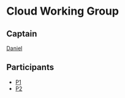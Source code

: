 # Cloud Working Group

## Captain
[Daniel](https://github.com/twangboy)

## Participants
* [P1](https://github.com/twangboy)
* [P2](https://github.com/twangboy)
